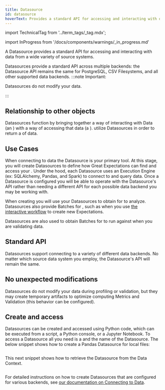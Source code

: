 ```yaml
---
title: Datasource
id: datasource
hoverText: Provides a standard API for accessing and interacting with data from a wide variety of source systems.
---
```

import TechnicalTag from '../term_tags/_tag.mdx';

import InProgress from '/docs/components/warnings/_in_progress.md'

<InProgress />

A Datasource provides a standard API for accessing and interacting with data from a wide variety of source systems.

Datasources provide a standard API across multiple backends: the Datasource API remains the same for PostgreSQL, CSV Filesystems, and all other supported data backends.
:::note Important: 

Datasources do not modify your data.

:::

## Relationship to other objects

Datasources function by bringing together a way of interacting with Data (an <TechnicalTag relative="../" tag="execution_engine" text="Execution Engine" />) with a way of accessing that data (a <TechnicalTag relative="../" tag="data_connector" text="Data Connector." />).  <TechnicalTag relative="../" tag="batch_request" text="Batch Requests" /> utilize Datasources in order to return a <TechnicalTag relative="../" tag="batch" text="Batch" /> of data.

## Use Cases

When connecting to data the Datasource is your primary tool. At this stage, you will create Datasources to define how Great Expectations can find and access your <TechnicalTag relative="../" tag="data_asset" text="Data Assets" />.  Under the hood, each Datasource uses an Execution Engine (ex: SQLAlchemy, Pandas, and Spark) to connect to and query data. Once a Datasource is configured you will be able to operate with the Datasource's API rather than needing a different API for each possible data backend you may be working with.

When creating <TechnicalTag relative="../" tag="expectation" text="Expectations" /> you will use your Datasources to obtain <TechnicalTag relative="../" tag="batch" text="Batches" /> for <TechnicalTag relative="../" tag="profiler" text="Profilers" /> to analyze.  Datasources also provide Batches for  <TechnicalTag relative="../" tag="expectation_suite" text="Expectation Suites" />, such as when you use [the interactive workflow](../guides/expectations/how_to_create_and_edit_expectations_with_instant_feedback_from_a_sample_batch_of_data.md) to create new Expectations.

Datasources are also used to obtain Batches for <TechnicalTag relative="../" tag="validator" text="Validators" /> to run against when you are validating data.

## Standard API

Datasources support connecting to a variety of different data backends. No matter which source data system you employ, the Datasource's API will remain the same.

## No unexpected modifications

Datasources do not modify your data during profiling or validation, but they may create temporary artifacts to optimize computing Metrics and Validation (this behavior can be configured).

## Create and access

Datasources can be created and accessed using Python code, which can be executed from a script, a Python console, or a Jupyter Notebook. To access a Datasource all you need is a <TechnicalTag relative="../" tag="data_context" text="Data Context" /> and the name of the Datasource. The below snippet shows how to create a Pandas Datasource for local files:

```python name="tests/integration/docusaurus/connecting_to_your_data/connect_to_your_data_overview add_datasource"
```

This next snippet shows how to retrieve the Datasource from the Data Context.

```python name="tests/integration/docusaurus/connecting_to_your_data/connect_to_your_data_overview config"
```

For detailed instructions on how to create Datasources that are configured for various backends, see [our documentation on Connecting to Data](../guides/connecting_to_your_data/index.md).

